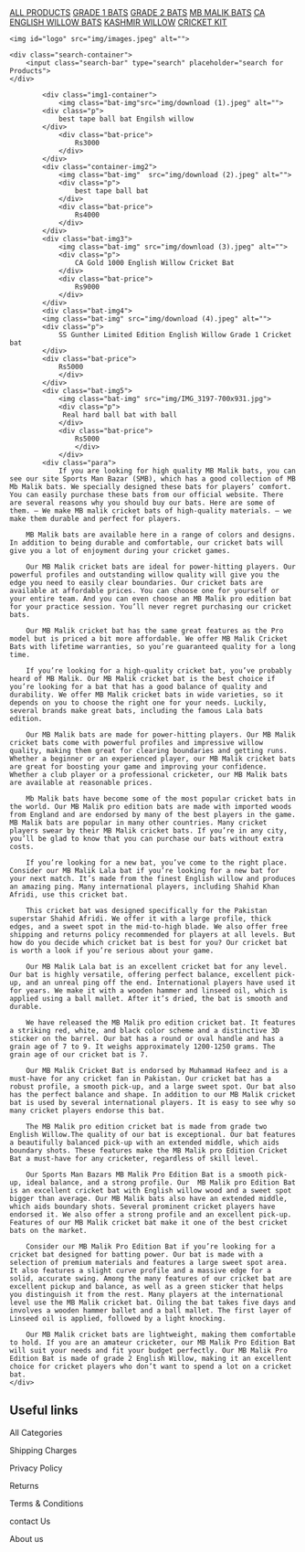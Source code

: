 <!DOCTYPE html>
<html lang="en">
<head>
    <meta charset="UTF-8">
    <meta name="viewport" content="width=device-width, initial-scale=1.0">
    <title>buy bats online</title>
    <link rel="stylesheet" href="genrel.css">
</head>
<body>
    <nav>
        <a href="#">ALL PRODUCTS</a>
        <span class="menu-label menu-label-primary"></span>
        <a href="#">GRADE 1 BATS</a>
        <a href="#">GRADE 2 BATS</a>
        <a href="#">MB MALIK BATS</a>
        <a href="#">CA ENGLISH WILLOW BATS</a>
        <a href="#">KASHMIR WILLOW</a>
        <a href="#">CRICKET KIT</a>
    </nav>
    
   
    <img id="logo" src="img/images.jpeg" alt="">

    <div class="search-container">
        <input class="search-bar" type="search" placeholder="search for Products">
    </div>
    
            <div class="img1-container">
                <img class="bat-img"src="img/download (1).jpeg" alt="">
            <div class="p">
                best tape ball bat Engilsh willow
            </div>
                <div class="bat-price">
                    Rs3000
                </div>
            </div>
            <div class="container-img2">
                <img class="bat-img"  src="img/download (2).jpeg" alt="">
                <div class="p">
                    best tape ball bat 
                </div>
                <div class="bat-price">
                    Rs4000 
                </div>
            </div>
            <div class="bat-img3">
                <img class="bat-img" src="img/download (3).jpeg" alt="">
                <div class="p">
                    CA Gold 1000 English Willow Cricket Bat
                </div>
                <div class="bat-price">
                    Rs9000 
                </div>
            </div>
            <div class="bat-img4">
            <img class="bat-img" src="img/download (4).jpeg" alt="">
            <div class="p">
                SS Gunther Limited Edition English Willow Grade 1 Cricket bat
            </div>
            <div class="bat-price">
                Rs5000
                </div>
            </div>
            <div class="bat-img5">
                <img class="bat-img" src="img/IMG_3197-700x931.jpg">
                <div class="p">
                 Real hard ball bat with ball
                </div>
                <div class="bat-price">
                    Rs5000
                    </div>
                </div>
            <div class="para">
                If you are looking for high quality MB Malik bats, you can see our site Sports Man Bazar (SMB), which has a good collection of MB Mb Malik bats. We specially designed these bats for players’ comfort. You can easily purchase these bats from our official website. There are several reasons why you should buy our bats. Here are some of them. – We make MB malik cricket bats of high-quality materials. – we make them durable and perfect for players.

        MB Malik bats are available here in a range of colors and designs. In addition to being durable and comfortable, our cricket bats will give you a lot of enjoyment during your cricket games.

        Our MB Malik cricket bats are ideal for power-hitting players. Our powerful profiles and outstanding willow quality will give you the edge you need to easily clear boundaries. Our cricket bats are available at affordable prices. You can choose one for yourself or your entire team. And you can even choose an MB Malik pro edition bat for your practice session. You’ll never regret purchasing our cricket bats.

        Our MB Malik cricket bat has the same great features as the Pro model but is priced a bit more affordable. We offer MB Malik Cricket Bats with lifetime warranties, so you’re guaranteed quality for a long time.

        If you’re looking for a high-quality cricket bat, you’ve probably heard of MB Malik. Our MB Malik cricket bat is the best choice if you’re looking for a bat that has a good balance of quality and durability. We offer MB Malik cricket bats in wide varieties, so it depends on you to choose the right one for your needs. Luckily, several brands make great bats, including the famous Lala bats edition.

        Our MB Malik bats are made for power-hitting players. Our MB Malik cricket bats come with powerful profiles and impressive willow quality, making them great for clearing boundaries and getting runs. Whether a beginner or an experienced player, our MB Malik cricket bats are great for boosting your game and improving your confidence. Whether a club player or a professional cricketer, our MB Malik bats are available at reasonable prices.

        Mb Malik bats have become some of the most popular cricket bats in the world. Our MB Malik pro edition bats are made with imported woods from England and are endorsed by many of the best players in the game. MB Malik bats are popular in many other countries. Many cricket players swear by their MB Malik cricket bats. If you’re in any city, you’ll be glad to know that you can purchase our bats without extra costs.

        If you’re looking for a new bat, you’ve come to the right place. Consider our MB Malik Lala bat if you’re looking for a new bat for your next match. It’s made from the finest English willow and produces an amazing ping. Many international players, including Shahid Khan Afridi, use this cricket bat.

        This cricket bat was designed specifically for the Pakistan superstar Shahid Afridi. We offer it with a large profile, thick edges, and a sweet spot in the mid-to-high blade. We also offer free shipping and returns policy recommended for players at all levels. But how do you decide which cricket bat is best for you? Our cricket bat is worth a look if you’re serious about your game.

        Our MB Malik Lala bat is an excellent cricket bat for any level. Our bat is highly versatile, offering perfect balance, excellent pick-up, and an unreal ping off the end. International players have used it for years. We make it with a wooden hammer and linseed oil, which is applied using a ball mallet. After it’s dried, the bat is smooth and durable.

        We have released the MB Malik pro edition cricket bat. It features a striking red, white, and black color scheme and a distinctive 3D sticker on the barrel. Our bat has a round or oval handle and has a grain age of 7 to 9. It weighs approximately 1200-1250 grams. The grain age of our cricket bat is 7.

        Our MB Malik Cricket Bat is endorsed by Muhammad Hafeez and is a must-have for any cricket fan in Pakistan. Our cricket bat has a robust profile, a smooth pick-up, and a large sweet spot. Our bat also has the perfect balance and shape. In addition to our MB Malik cricket bat is used by several international players. It is easy to see why so many cricket players endorse this bat.

        The MB Malik pro edition cricket bat is made from grade two English Willow.The quality of our bat is exceptional. Our bat features a beautifully balanced pick-up with an extended middle, which aids boundary shots. These features make the MB Malik pro Edition Cricket Bat a must-have for any cricketer, regardless of skill level.

        Our Sports Man Bazars MB Malik Pro Edition Bat is a smooth pick-up, ideal balance, and a strong profile. Our  MB Malik pro Edition Bat is an excellent cricket bat with English willow wood and a sweet spot bigger than average. Our MB Malik bats also have an extended middle, which aids boundary shots. Several prominent cricket players have endorsed it. We also offer a strong profile and an excellent pick-up. Features of our MB Malik cricket bat make it one of the best cricket bats on the market.

        Consider our MB Malik Pro Edition Bat if you’re looking for a cricket bat designed for batting power. Our bat is made with a selection of premium materials and features a large sweet spot area. It also features a slight curve profile and a massive edge for a solid, accurate swing. Among the many features of our cricket bat are excellent pickup and balance, as well as a green sticker that helps you distinguish it from the rest. Many players at the international level use the MB Malik cricket bat. Oiling the bat takes five days and involves a wooden hammer ballet and a ball mallet. The first layer of Linseed oil is applied, followed by a light knocking.

        Our MB Malik cricket bats are lightweight, making them comfortable to hold. If you are an amateur cricketer, our MB Malik Pro Edition Bat will suit your needs and fit your budget perfectly. Our MB Malik Pro Edition Bat is made of grade 2 English Willow, making it an excellent choice for cricket players who don’t want to spend a lot on a cricket bat.
    </div>                

<div class="about">
    <h2>
        Useful links
    </h2>
            <p>All Categories</p>
            <p>Shipping Charges</p>
            <p>Privacy Policy</p>
             <p>Returns</p>
           <p>Terms & Conditions</p>
            <p>contact Us</p>
            <p>About us</p>
           

</div>
    <script src="script.js"></script>
</body>
</html>
